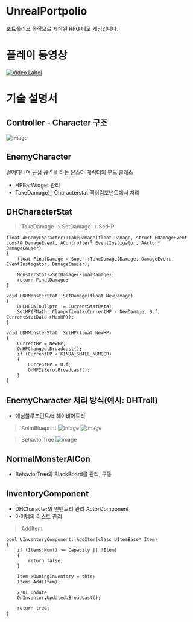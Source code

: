 # UnrealPortpolio
포트폴리오 목적으로 제작된 RPG 데모 게임입니다.

# 플레이 동영상
[![Video Label](http://img.youtube.com/vi/7sPk10bjTaY/0.jpg)](https://www.youtube.com/watch?v=7sPk10bjTaY)

# 기술 설명서

## Controller - Character 구조
![image](https://user-images.githubusercontent.com/121685997/212113656-b9192749-69b3-4838-84c7-281d21282aae.png)

## EnemyCharacter
걸어다니며 근접 공격을 하는 몬스터 캐릭터의 부모 클래스
- HPBarWidget 관리
- TakeDamage는 Characterstat 액터컴포넌트에서 처리

## DHCharacterStat
> TakeDamage -> SetDamage -> SetHP

    float AEnemyCharacter::TakeDamage(float Damage, struct FDamageEvent const& DamageEvent, AController* EventInstigator, AActor* DamageCauser)
	{
		float FinalDamage = Super::TakeDamage(Damage, DamageEvent, EventInstigator, DamageCauser);

		MonsterStat->SetDamage(FinalDamage);
		return FinalDamage;
	}
	
	void UDHMonsterStat::SetDamage(float NewDamage)
	{
		DHCHECK(nullptr != CurrentStatData);
		SetHP(FMath::Clamp<float>(CurrentHP - NewDamage, 0.f, CurrentStatData->MaxHP));
	}
	
	void UDHMonsterStat::SetHP(float NewHP)
	{
		CurrentHP = NewHP;
		OnHPChanged.Broadcast();
		if (CurrentHP < KINDA_SMALL_NUMBER)
		{
			CurrentHP = 0.f;
			OnHPIsZero.Broadcast();
		}
	}

## EnemyCharacter 처리 방식(예시: DHTroll)
- 애님블루프린트/비헤이비어트리

> AnimBlueprint
![image](https://user-images.githubusercontent.com/121685997/214459375-98142ae3-7fad-4855-b7cc-1657e8052aad.png)
![image](https://user-images.githubusercontent.com/121685997/214459410-927229af-e793-4bea-bae6-bb14fa84c8d3.png)

> BehaviorTree
![image](https://user-images.githubusercontent.com/121685997/214459497-35ccc047-25d2-4e1e-8851-a11423276ae5.png)


## NormalMonsterAICon
- BehaviorTree와 BlackBoard를 관리, 구동

## InventoryComponent
- DHCharacter의 인벤토리 관리 ActorComponent
- 아이템의 리스트 관리

> AddItem

	bool UInventoryComponent::AddItem(class UItemBase* Item)
	{
		if (Items.Num() >= Capacity || !Item)
		{
			return false;
		}
	
		Item->OwningInventory = this;
		Items.Add(Item);
	
		//UI update
		OnInventoryUpdated.Broadcast();

		return true;
	}

